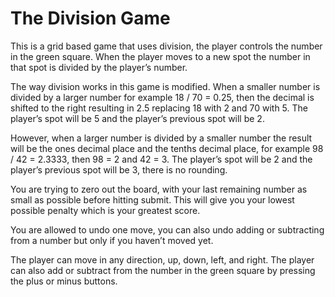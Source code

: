 # The Division Game  
  
This is a grid based game that uses division, the player controls the number in the green square. When the player moves to a new spot the number in that spot is divided by the player’s number.  
  
The way division works in this game is modified. When a smaller number is divided by a larger number for example 18 / 70 = 0.25, then the decimal is shifted to the right resulting in 2.5 replacing 18 with 2 and 70 with 5. The player’s spot will be 5 and the player’s previous spot will be 2.  
  
However, when a larger number is divided by a smaller number the result will be the ones decimal place and the tenths decimal place, for example 98 / 42 = 2.3333, then 98 = 2 and 42 = 3. The player’s spot will be 2 and the player’s previous spot will be 3, there is no rounding.  
  
You are trying to zero out the board, with your last remaining number as small as possible before hitting submit. This will give you your lowest possible penalty which is your greatest score.  
  
You are allowed to undo one move, you can also undo adding or subtracting from a number but only if you haven’t moved yet.  
  
The player can move in any direction, up, down, left, and right. The player can also add or subtract from the number in the green square by pressing the plus or minus buttons.  
